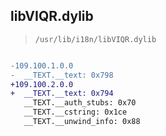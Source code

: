 ## libVIQR.dylib

> `/usr/lib/i18n/libVIQR.dylib`

```diff

-109.100.1.0.0
-  __TEXT.__text: 0x798
+109.100.2.0.0
+  __TEXT.__text: 0x794
   __TEXT.__auth_stubs: 0x70
   __TEXT.__cstring: 0x1ce
   __TEXT.__unwind_info: 0x88

```
